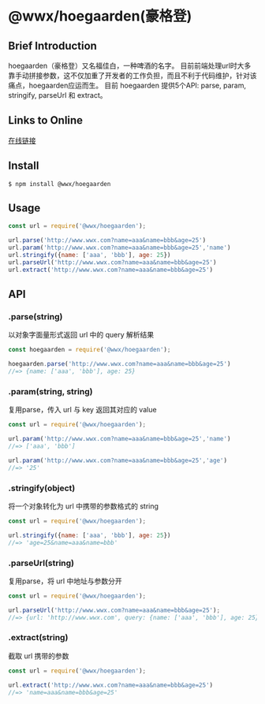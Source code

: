 # @wwx/hoegaarden(豪格登)

##  Brief Introduction

hoegaarden（豪格登）又名福佳白，一种啤酒的名字。
目前前端处理url时大多靠手动拼接参数，这不仅加重了开发者的工作负担，而且不利于代码维护，针对该痛点，hoegaarden应运而生。
目前 hoegaarden 提供5个API: parse, param, stringify, parseUrl 和 extract。

##  Links to Online

[在线链接](https://wwx.github.io/hoegaarden/)

## Install

```
$ npm install @wwx/hoegaarden
```

## Usage

```js
const url = require('@wwx/hoegaarden');

url.parse('http://www.wwx.com?name=aaa&name=bbb&age=25')
url.param('http://www.wwx.com?name=aaa&name=bbb&age=25','name')
url.stringify({name: ['aaa', 'bbb'], age: 25})
url.parseUrl('http://www.wwx.com?name=aaa&name=bbb&age=25')
url.extract('http://www.wwx.com?name=aaa&name=bbb&age=25')
```


## API

### .parse(string)

以对象字面量形式返回 url 中的 query 解析结果

```js
const hoegaarden = require('@wwx/hoegaarden');

hoegaarden.parse('http://www.wwx.com?name=aaa&name=bbb&age=25')
//=> {name: ['aaa', 'bbb'], age: 25}
```

### .param(string, string)

复用parse，传入 url 与 key 返回其对应的 value

```js
const url = require('@wwx/hoegaarden');

url.param('http://www.wwx.com?name=aaa&name=bbb&age=25','name')
//=> ['aaa', 'bbb']

url.param('http://www.wwx.com?name=aaa&name=bbb&age=25','age')
//=> '25'
```

### .stringify(object)

将一个对象转化为 url 中携带的参数格式的 string

```js
const url = require('@wwx/hoegaarden');

url.stringify({name: ['aaa', 'bbb'], age: 25})
//=> 'age=25&name=aaa&name=bbb'
```

### .parseUrl(string)

复用parse，将 url 中地址与参数分开

```js
const url = require('@wwx/hoegaarden');

url.parseUrl('http://www.wwx.com?name=aaa&name=bbb&age=25');
//=> {url: 'http://www.wwx.com', query: {name: ['aaa', 'bbb'], age: 25}}
```

### .extract(string)

 截取 url 携带的参数

```js
const url = require('@wwx/hoegaarden');

url.extract('http://www.wwx.com?name=aaa&name=bbb&age=25')
//=> 'name=aaa&name=bbb&age=25'
```
